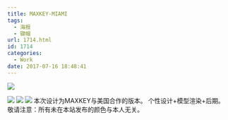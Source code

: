 ```yaml
---
title: MAXKEY-MIAMI
tags:
  - 海报
  - 键帽
url: 1714.html
id: 1714
categories:
  - Work
date: 2017-07-16 18:48:41
---
```


![](http://image.psdpi.com/image/SA-miami/Maiami1.jpg)

<!-- more -->

![](http://image.psdpi.com/image/SA-miami/Maiami3.jpg)
![](http://image.psdpi.com/image/SA-miami/Maiami1.jpg)
![](http://image.psdpi.com/image/SA-miami/Maiami2.jpg)
本次设计为MAXKEY与美国合作的版本。 个性设计+模型渲染+后期。 敬请注意：所有未在本站发布的颜色与本人无关。
